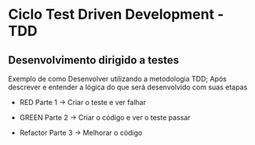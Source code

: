 # Ciclo Test Driven Development - TDD
## Desenvolvimento dirigido a testes

Exemplo de como Desenvolver utilizando a metodologia TDD;
Após descrever e entender a lógica do que será desenvolvido com suas etapas


- RED 
Parte 1 -> Criar o teste e ver falhar

- GREEN
Parte 2 -> Criar o código e ver o teste passar

- Refactor 
Parte 3  -> Melhorar o código



